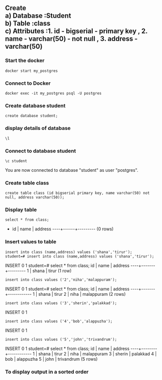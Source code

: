 ## **Create <br>a) Database :Student <br>b) Table :class  <br>c) Attributes :1. id - bigserial - primary key , 2. name - varchar(50) - not null , 3. address - varchar(50)**
### Start the docker
    docker start my_postgres
### Connect to Docker
    docker exec -it my_postgres psql -U postgres
### Create database student
    create database student;
### display details of database
    \l
### Connect to database student
    \c student
  You are now connected to database "student" as user "postgres".
### Create table class
    create table class (id bigserial primary key, name varchar(50) not null, address varchar(50));
### Display table
    select * from class;
-
     id | name | address
    ----+------+---------
    (0 rows)
### Insert values to table
    insert into class (name,address) values ('shana','tirur');
    student=# insert into class (name,address) values ('shana','tirur');
INSERT 0 1
student=# select * from class;
 id | name  | address
----+-------+---------
  1 | shana | tirur
(1 row)

    insert into class values ('2','niha','malappuram');
INSERT 0 1
student=# select * from class;
 id | name  |  address
----+-------+------------
  1 | shana | tirur
  2 | niha  | malappuram
(2 rows)

    insert into class values ('3','sherin','palakkad');
INSERT 0 1

    insert into class values ('4','bob','alappuzha');
INSERT 0 1

    insert into class values ('5','john','trivandrum');
INSERT 0 1
student=# select * from class;
 id |  name  |  address
----+--------+------------
  1 | shana  | tirur
  2 | niha   | malappuram
  3 | sherin | palakkad
  4 | bob    | alappuzha
  5 | john   | trivandrum
(5 rows)

### To display output in a sorted order 
